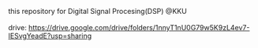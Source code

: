 this repository for Digital Signal Procesing(DSP) @KKU
<br><br>
drive: https://drive.google.com/drive/folders/1nnyT1nU0G79w5K9zL4ev7-IESvgYeadE?usp=sharing